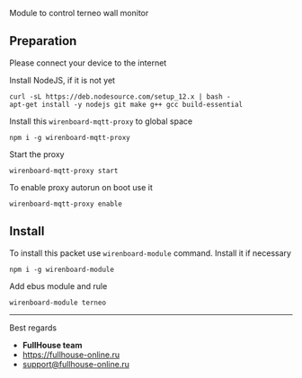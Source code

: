 Module to control terneo wall monitor

##  Preparation

Please connect your device to the internet

Install NodeJS, if it is not yet
```
curl -sL https://deb.nodesource.com/setup_12.x | bash -
apt-get install -y nodejs git make g++ gcc build-essential
```

Install this `wirenboard-mqtt-proxy` to global space
```
npm i -g wirenboard-mqtt-proxy
```

Start the proxy
```
wirenboard-mqtt-proxy start
```

To enable proxy autorun on boot use it
```
wirenboard-mqtt-proxy enable
```

##  Install

To install this packet use `wirenboard-module` command. Install it if necessary
```
npm i -g wirenboard-module
```

Add ebus module and rule
```
wirenboard-module terneo
```

----

Best regards
- **FullHouse team**
- https://fullhouse-online.ru
- support@fullhouse-online.ru
